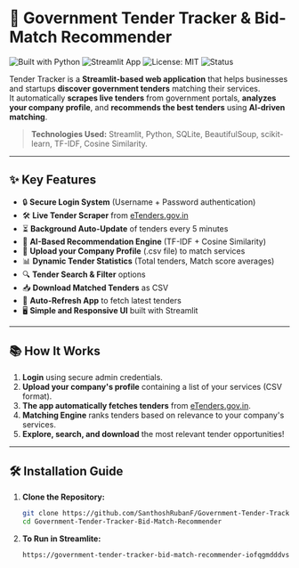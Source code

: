 # 📢 Government Tender Tracker & Bid-Match Recommender

![Built with Python](https://img.shields.io/badge/Built%20with-Python-3776AB?logo=python&logoColor=white)
![Streamlit App](https://img.shields.io/badge/Made%20with-Streamlit-FF4B4B?logo=streamlit&logoColor=white)
![License: MIT](https://img.shields.io/badge/License-MIT-green.svg)
![Status](https://img.shields.io/badge/Status-Active-brightgreen)

Tender Tracker is a **Streamlit-based web application** that helps businesses and startups **discover government tenders** matching their services.  
It automatically **scrapes live tenders** from government portals, **analyzes your company profile**, and **recommends the best tenders** using **AI-driven matching**.

> **Technologies Used:** Streamlit, Python, SQLite, BeautifulSoup, scikit-learn, TF-IDF, Cosine Similarity.

---

## ✨ Key Features

- 🔒 **Secure Login System** (Username + Password authentication)
- 🛠 **Live Tender Scraper** from [eTenders.gov.in](https://etenders.gov.in/eprocure/app)
- ⏳ **Background Auto-Update** of tenders every 5 minutes
- 🧠 **AI-Based Recommendation Engine** (TF-IDF + Cosine Similarity)
- 📂 **Upload your Company Profile** (.csv file) to match services
- 📊 **Dynamic Tender Statistics** (Total tenders, Match score averages)
- 🔍 **Tender Search & Filter** options
- 📥 **Download Matched Tenders** as CSV
- 🔄 **Auto-Refresh App** to fetch latest tenders
- 🖥 **Simple and Responsive UI** built with Streamlit

---

## 📚 How It Works

1. **Login** using secure admin credentials.
2. **Upload your company's profile** containing a list of your services (CSV format).
3. **The app automatically fetches tenders** from [eTenders.gov.in](https://etenders.gov.in/eprocure/app).
4. **Matching Engine** ranks tenders based on relevance to your company's services.
5. **Explore, search, and download** the most relevant tender opportunities!

---

## 🛠 Installation Guide

1. **Clone the Repository:**

   ```bash
   git clone https://github.com/SanthoshRubanF/Government-Tender-Tracker-Bid-Match-Recommender.git
   cd Government-Tender-Tracker-Bid-Match-Recommender

2. **To Run in Streamlite:**

      ```bash
      https://government-tender-tracker-bid-match-recommender-iofqgmdddvsea5.streamlit.app/
